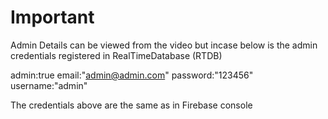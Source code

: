 # Important 

Admin Details can be viewed from the video but incase below is the admin credentials registered in RealTimeDatabase (RTDB)


admin:true
email:"admin@admin.com"
password:"123456"
username:"admin"

The credentials above are the same as in Firebase console
